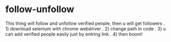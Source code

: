 # follow-unfollow
This thing will follow and unfollow verified people, then u will get followers
. 1) download selenium with chrome webdriver
. 2) change path in code
. 3) u can add verified people easily just by entring link
. 4) then boom!
